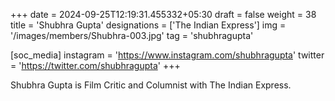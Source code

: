 +++
date = 2024-09-25T12:19:31.455332+05:30
draft = false
weight = 38
title = 'Shubhra Gupta'
designations = ['The Indian Express']
img = '/images/members/Shubhra-003.jpg'
tag = 'shubhragupta'

[soc_media]
instagram = 'https://www.instagram.com/shubhragupta'
twitter = 'https://twitter.com/shubhragupta'
+++

Shubhra Gupta is Film Critic and Columnist with The Indian Express.
